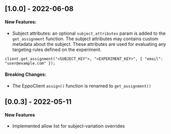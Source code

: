 <!---
## [MAJOR.MINOR.PATCH] - YYYY-MM-DD

#### New Features:
  * Describe any features added

#### Fixed:
  * Describe any bug fixes

#### Deprecated:
  * Describe deprecated APIs in this version
-->

## [1.0.0] - 2022-06-08

#### New Features:
* Subject attributes: an optional `subject_attributes` param is added to the `get_assignment` function. The subject attributes may contains custom metadata about the subject. These attributes are used for evaluating any targeting rules defined on the experiment.
```
client.get_assignment("<SUBJECT_KEY">, "<EXPERIMENT_KEY>", { "email": "user@example.com" });
```

#### Breaking Changes:
* The EppoClient `assign()` function is renamed to `get_assignment()`

## [0.0.3] - 2022-05-11

#### New Features
* Implemented allow list for subject-variation overrides
